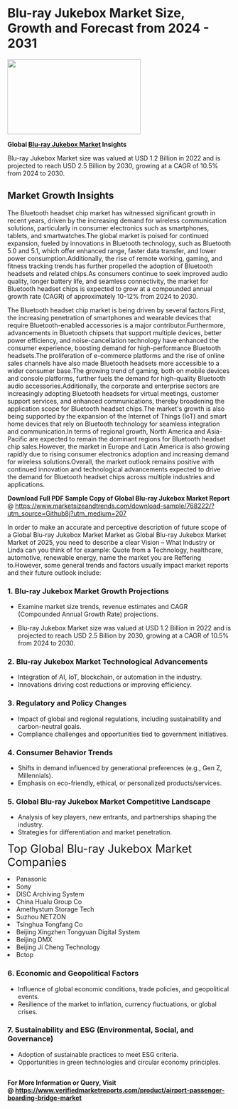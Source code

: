 <H1>Blu-ray Jukebox Market Size, Growth and Forecast from 2024 - 2031</H1><img class="aligncenter size-medium wp-image-584254" src="https://thirdeyenews.in/wp-content/uploads/2024/09/Global-Market-Research-300x168.jpeg" alt="" width="300" height="168" /><p><strong>Global&nbsp;<a href="https://www.marketsizeandtrends.com/download-sample/768222/?utm_source=Github8j?utm_medium=207">Blu-ray Jukebox Market</a> Insights</strong></p><p>Blu-ray Jukebox Market size was valued at USD 1.2 Billion in 2022 and is projected to reach USD 2.5 Billion by 2030, growing at a CAGR of 10.5% from 2024 to 2030.</p><p><h2>Market Growth Insights</h2> <p>The Bluetooth headset chip market has witnessed significant growth in recent years, driven by the increasing demand for wireless communication solutions, particularly in consumer electronics such as smartphones, tablets, and smartwatches.The global market is poised for continued expansion, fueled by innovations in Bluetooth technology, such as Bluetooth 5.0 and 5.1, which offer enhanced range, faster data transfer, and lower power consumption.Additionally, the rise of remote working, gaming, and fitness tracking trends has further propelled the adoption of Bluetooth headsets and related chips.As consumers continue to seek improved audio quality, longer battery life, and seamless connectivity, the market for Bluetooth headset chips is expected to grow at a compounded annual growth rate (CAGR) of approximately 10-12% from 2024 to 2030.</p> <p>The Bluetooth headset chip market is being driven by several factors.First, the increasing penetration of smartphones and wearable devices that require Bluetooth-enabled accessories is a major contributor.Furthermore, advancements in Bluetooth chipsets that support multiple devices, better power efficiency, and noise-cancellation technology have enhanced the consumer experience, boosting demand for high-performance Bluetooth headsets.The proliferation of e-commerce platforms and the rise of online sales channels have also made Bluetooth headsets more accessible to a wider consumer base.The growing trend of gaming, both on mobile devices and console platforms, further fuels the demand for high-quality Bluetooth audio accessories.Additionally, the corporate and enterprise sectors are increasingly adopting Bluetooth headsets for virtual meetings, customer support services, and enhanced communications, thereby broadening the application scope for Bluetooth headset chips.The market's growth is also being supported by the expansion of the Internet of Things (IoT) and smart home devices that rely on Bluetooth technology for seamless integration and communication.In terms of regional growth, North America and Asia-Pacific are expected to remain the dominant regions for Bluetooth headset chip sales.However, the market in Europe and Latin America is also growing rapidly due to rising consumer electronics adoption and increasing demand for wireless solutions.Overall, the market outlook remains positive with continued innovation and technological advancements expected to drive the demand for Bluetooth headset chips across multiple industries and applications.<p><span class=""><strong>Download Full PDF Sample Copy of Global Blu-ray Jukebox Market Report</strong> @ <a href="https://www.marketsizeandtrends.com/download-sample/768222/?utm_source=Github8j?utm_medium=207" target="_blank">https://www.marketsizeandtrends.com/download-sample/768222/?utm_source=Github8j?utm_medium=207</a></span></p><p>In order to make an accurate and perceptive description of future scope of a Global&nbsp;Blu-ray Jukebox Market Market as Global&nbsp;Blu-ray Jukebox Market Market of 2025, you need to describe a clear Vision &ndash; What Industry or Linda can you think of for example: Quote from a Technology, healthcare, automotive, renewable energy, name the market you are Reffering to.However, some general trends and factors usually impact market reports and their future outlook include:</p><h3>1.&nbsp;<strong>Blu-ray Jukebox Market Growth Projections</strong></h3><ul><li>Examine market size trends, revenue estimates and CAGR (Compounded Annual Growth Rate) projections.</li><li><p>Blu-ray Jukebox Market size was valued at USD 1.2 Billion in 2022 and is projected to reach USD 2.5 Billion by 2030, growing at a CAGR of 10.5% from 2024 to 2030.</p></li></ul><h3>2.&nbsp;<strong>Blu-ray Jukebox Market Technological Advancements</strong></h3><ul><li>Integration of AI, IoT, blockchain, or automation in the industry.</li><li>Innovations driving cost reductions or improving efficiency.</li></ul><h3>3.&nbsp;<strong>Regulatory and Policy Changes</strong></h3><ul><li>Impact of global and regional regulations, including sustainability and carbon-neutral goals.</li><li>Compliance challenges and opportunities tied to government initiatives.</li></ul><h3>4.&nbsp;<strong>Consumer Behavior Trends</strong></h3><ul><li>Shifts in demand influenced by generational preferences (e.g., Gen Z, Millennials).</li><li>Emphasis on eco-friendly, ethical, or personalized products/services.</li></ul><h3>5.&nbsp;<strong>Global Blu-ray Jukebox Market Competitive Landscape</strong></h3><ul><li>Analysis of key players, new entrants, and partnerships shaping the industry.</li><li>Strategies for differentiation and market penetration.</li></ul><p data-pm-slice="1 1 []"><span style="color: inherit; font-family: inherit; font-size: 25px;">Top Global Blu-ray Jukebox Market Companies</span></p><div class="" data-test-id=""><p><li>Panasonic</li><li> Sony</li><li> DISC Archiving System</li><li> China Hualu Group Co</li><li> Amethystum Storage Tech</li><li> Suzhou NETZON</li><li> Tsinghua Tongfang Co</li><li> Beijing Xingzhen Tongyuan Digital System</li><li> Beijing DMX</li><li> Beijing Ji Cheng Technology</li><li> Bctop</li></p></div><h3>6.&nbsp;<strong>Economic and Geopolitical Factors</strong></h3><ul><li>Influence of global economic conditions, trade policies, and geopolitical events.</li><li>Resilience of the market to inflation, currency fluctuations, or global crises.</li></ul><h3>7.&nbsp;<strong>Sustainability and ESG (Environmental, Social, and Governance)</strong></h3><ul><li>Adoption of sustainable practices to meet ESG criteria.</li><li>Opportunities in green technologies and circular economy principles.</li></ul><h2><strong style="font-size: 14px;">For More Information or Query, Visit @&nbsp;</strong><a style="background-color: #ffffff; font-size: 14px;" href="https://www.marketsizeandtrends.com/report/blu-ray-jukebox-market/" target="_blank">https://www.verifiedmarketreports.com/product/airport-passenger-boarding-bridge-market</a></h2>